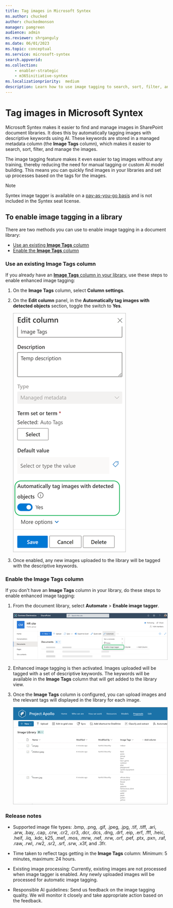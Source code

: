 ```yaml
---
title: Tag images in Microsoft Syntex
ms.author: chucked
author: chuckedmonson
manager: pamgreen
audience: admin
ms.reviewer: shrganguly
ms.date: 06/01/2023
ms.topic: conceptual
ms.service: microsoft-syntex
search.appverid:
ms.collection:
    - enabler-strategic
    - m365initiative-syntex
ms.localizationpriority:  medium
description: Learn how to use image tagging to search, sort, filter, and manage images in  Microsoft Syntex.
---
```


# Tag images in Microsoft Syntex

Microsoft Syntex makes it easier to find and manage images in SharePoint document libraries. It does this by automatically tagging images with descriptive keywords using AI. These keywords are stored in a managed metadata column (the **Image Tags** column), which makes it easier to search, sort, filter, and manage the images.

The image tagging feature makes it even easier to tag images without any training, thereby reducing the need for manual tagging or custom AI model building. This means you can quickly find images in your libraries and set up processes based on the tags for the images.

> [!NOTE]
> Syntex image tagger is available on a [pay-as-you-go basis](syntex-pay-as-you-go-services.md) and is not included in the Syntex seat license.

## To enable image tagging in a library

There are two methods you can use to enable image tagging in a document library:

- [Use an existing **Image Tags** column](#use-an-existing-image-tags-column)
- [Enable the **Image Tags** column](#enable-the-image-tags-column)

### Use an existing Image Tags column

If you already have an [**Image Tags** column in your library](https://support.microsoft.com/office/work-with-image-tags-in-a-sharepoint-library), use these steps to enable enhanced image tagging:

1. On the **Image Tags** column, select **Column settings**. 

2. On the **Edit column** panel, in the **Automatically tag images with detected objects** section, toggle the switch to **Yes**.

   ![Screenshot showing the Column settings panel for the Image Tags column.](../media/content-understanding/image-tagger-edit-column-toggle-highlighted.png)  
 
3. Once enabled, any new images uploaded to the library will be tagged with the descriptive keywords.

### Enable the Image Tags column

If you don't have an **Image Tags** column in your library, do these steps to enable enhanced image tagging:

1. From the document library, select **Automate** > **Enable image tagger**.

   ![Screenshot showing the Column settings panel for the Image Tags column.](../media/content-understanding/image-tagger-automate-menu.png) 

2. Enhanced image tagging is then activated. Images uploaded will be tagged with a set of descriptive keywords. The keywords will be available in the **Image Tags** column that will get added to the library view.

3. Once the **Image Tags** column is configured, you can upload images and the relevant tags will displayed in the library for each image.

   ![Screenshot showing the library view with the Image Tags column.](../media/content-understanding/image-tagger-image-tags-column.png)  

### Release notes

- Supported image file types: .bmp, .png, .gif, .jpeg, .jpg, .tif, .tiff, .ari, .arw, .bay, .cap, .crw, .cr2, .cr3, .dcr, .dcs, .dng, .drf, .eip, .erf, .fff, .heic, .heif, .iiq, .kdc, k25, .mef, .mos, .mrw, .nef, .nrw, .orf, .pef, .ptx, .pxn, .raf, .raw, .rwl, .rw2, .sr2, .srf, .srw, .x3f, and .3fr.

- Time taken to reflect tags getting in the **Image Tags** column: Minimum: 5 minutes, maximum: 24 hours. 

- Existing image processing: Currently, existing images are not processed when image tagger is enabled. Any newly uploaded images will be processed for automatic image tagging.

- Responsible AI guidelines: Send us feedback on the image tagging quality. We will monitor it closely and take appropriate action based on the feedback.


<!---
> [!NOTE]
>  **Release notes**
> - Supported image file types: .bmp, .png, .gif, .jpeg, .jpg, .tif, .tiff, .ari, .arw, .bay, .cap, .crw, .cr2, .cr3, .dcr, .dcs, .dng, .drf, .eip, .erf, .fff, .heic, .heif, .iiq, .kdc, k25, .mef, .mos, .mrw, .nef, .nrw, .orf, .pef, .ptx, .pxn, .raf, .raw, .rwl, .rw2, .sr2, .srf, .srw, .x3f, and .3fr.
> - Time taken to reflect tags getting in the **Image Tags** column: Minimum: 5 minutes, maximum: 24 hours. 
> - Existing image processing: Currently, existing images are not processed when image tagger is enabled. Any newly uploaded images will be processed for automatic image tagging.
> - Responsible AI guidelines: You can send feedback to us on the image tagging quality. We will monitor it closely and take appropriate action based on the feedback.
--->